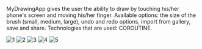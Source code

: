 MyDrawingApp gives the user the ability to draw by touching his/her phone's screen and moving his/her finger.
Available options: the size of the brush (small, medium, large), undo and redo options, import from gallery, save and share.
Technologies that are used: COROUTINE.

![1](https://user-images.githubusercontent.com/109162046/194758602-acafa6a3-3a62-4da9-9055-9971af8f753b.PNG)
![2](https://user-images.githubusercontent.com/109162046/194758603-975d87c8-603a-4e67-9194-8ef3d93537a4.PNG)
![3](https://user-images.githubusercontent.com/109162046/194758605-520b9164-521b-447e-aff8-96689aab973d.PNG)
![4](https://user-images.githubusercontent.com/109162046/194758608-d2da58d4-ddc9-45ad-b546-3d53738d9d86.PNG)
![5](https://user-images.githubusercontent.com/109162046/194758610-1347c13f-ec5c-43f2-8572-955dea014bfd.PNG)
